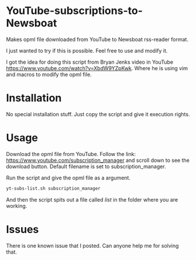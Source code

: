 # YouTube-subscriptions-to-Newsboat
Makes opml file downloaded from YouTube to Newsboat rss-reader format.

I just wanted to try if this is possible. Feel free to use and modify it.

I got the idea for doing this script from Bryan Jenks video in YouTube https://www.youtube.com/watch?v=XbdW9YZpKwk. Where he is using vim and macros to modify the opml file.

# Installation
No special installation stuff. Just copy the script and give it execution rights.

# Usage
Download the opml file from YouTube. Follow the link: https://www.youtube.com/subscription_manager and scroll down to see the download button. Default filename is set to subscription_manager.

Run the script and give the opml file as a argument.
```bash
yt-subs-list.sh subscription_manager
```
And then the script spits out a file called _list_ in the folder where you are working.

# Issues
There is one known issue that I posted. Can anyone help me for solving that.
